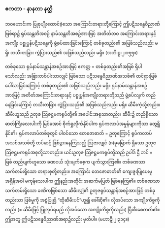 ### ဧကတာ - နာနတာ နတ္ထိ

ဘဝဟောင်းက ပြုစုပျိုးထောင်ခဲ့သော အကြောင်းတရားတို့ကြောင့် ဤပဋိသန္ဓေဝိညာဏ် ဖြစ်ရာ၌  ရုပ်သန္တတိအစဉ် နာမ်သန္တတိအစဉ်အားဖြင့် အတိတ်ဘဝ အကြောင်းတရားနှင့် အကျိုး ပစ္စုပ္ပန်ပဋိသန္ဓေကို ဖွဲ့စပ်ထားခြင်းကြောင့် တစ်ခုတည်း၏ အဖြစ်သည်လည်း မရှိ၊ တသီးတခြား ကွဲပြားသည်၏ အဖြစ်သည်လည်း မရှိ။ (အဘိ၊ဋ္ဌ၊၂၊၁၅၅။)

တစ်ခုသော ရုပ်နာမ်သန္တာန်အစဉ်အားဖြင့် ဧကတ္တ = တစ်ခုတည်း၏အဖြစ် ရှိပါသော်လည်း အခြားတစ်ပါးသာလျှင် ဖြစ်သော ပဋိသန္ဓေဝိညာဏ်အသစ်၏ ထင်ရှားဖြစ်ပေါ်လာခြင်းကြောင့် တစ်ခုတည်း၏ အဖြစ်သည်လည်း မရှိ။ 
ရုပ်နာမ်သန္တာန်အစဉ်အားဖြင့် အတိတ်အကြောင်းတရားနှင့် ပစ္စုပ္ပန်အကျိုးတရားတို့သည် ဖွဲ့စပ်လျက် တည်နေခြင်းကြောင့် တသီးတခြား ကွဲပြားသည်၏ အဖြစ်သည်လည်း မရှိ။ 
ဆီမီးကဲ့သို့တည်း။ 
ဆီမီးဟူသည် ဥတုဇ ဩဇဋ္ဌမကရုပ်တို့၏ အပေါင်းအစုသာတည်း။ 
ဆီမီး၌ တည်ရှိသော ဓာတ်ကြီးလေးပါးကို မြင်အောင် စိုက်ရှုလိုက်နိုင်ပါက ရုပ်ကလာပ်အမှုန်များကိုသာ တွေ့ရှိနိုင်၏။ 
ရုပ်ကလာပ်တစ်ခုတွင် ပါဝင်သော တေဇောဓာတ် = ဥတုကြောင့် ရုပ်ကလာပ် အသစ်အသစ်တို့ ထပ်ဆင့် ဖြစ်ပွားနေကြသည့် ဩဇာလျှင် (၈)ခုမြောက် ရှိသော ဥတုဇ ဩဇဋ္ဌမကရုပ်အစုတို့သာတည်း။ 
ယင်းဥတုဇ ဩဇဋ္ဌမကရုပ်တို့သည် ဥပါဒ် ဌီ ဘင် = ဖြစ် တည်ပျက်ဟူသော ခဏငယ် သုံးချက်စေ့က ပျက်သွားကြ၏။ 
တစ်ခဏသာ သက်တမ်းရှိသော တရားစုတို့တည်း။ 
အကြောင်း တေဇောဓာတ်၏ ကျေးဇူးပြုပေးမှု အရှိန်အဝါ မကုန်သေးပါက ဤနည်းအတိုင်း အဆက်မပြတ် ဖြစ်နေကြ၏။ 
တစ်ခဏသာ သက်တမ်းရှိသော ခဏိကဖြစ်သော ဆီမီးလျှံ၏ ဥတုဇရုပ်သန္တာန်အစဉ်အားဖြင့် တစ်ခုတည်းသာ ဖြစ်မှုကို အစွဲပြု၍ “ထိုဆီမီးပင်”ဟူ၍ ခေါ်ဆို၏။ 
လိုအပ်သော အကျိုးကိစ္စကိုလည်း (= ဆီမီးဖြင့် ပြုလုပ်ရမည့် လိုအပ်သော အကျိုးကိစ္စကိုလည်း) ပြီးစီးစေတတ်၏။ 
ဤအတူ ဤပဋိသန္ဓေဝိညာဏ်အရာ၌လည်း မှတ်ပါ။ (မဟာဋီ၊၂၊၃၁၄။)